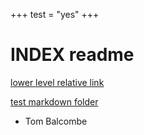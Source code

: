 +++
test = "yes"
+++
# INDEX readme

[lower level relative link](./file/downhere/hello.md)

[test markdown folder](../testfolder/testmarkdown.md)

- Tom Balcombe
